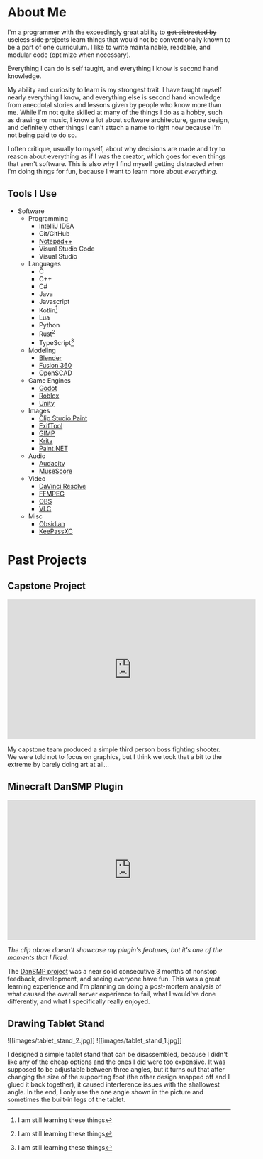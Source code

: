 # About Me

I'm a programmer with the exceedingly great ability to ~~get distracted by useless side projects~~ learn things that would not be conventionally known to be a part of one curriculum. I like to write maintainable, readable, and modular code (optimize when necessary).

Everything I can do is self taught, and everything I know is second hand knowledge.

My ability and curiosity to learn is my strongest trait. I have taught myself nearly everything I know, and everything else is second hand knowledge from anecdotal stories and lessons given by people who know more than me. While I'm not quite skilled at many of the things I do as a hobby, such as drawing or music, I know a lot about software architecture, game design, and definitely other things I can't attach a name to right now because I'm not being paid to do so.

I often critique, usually to myself, about why decisions are made and try to reason about everything as if I was the creator, which goes for even things that aren't software. This is also why I find myself getting distracted when I'm doing things for fun, because I want to learn more about _everything_.

## Tools I Use

- Software
    - Programming
        - IntelliJ IDEA
        - Git/GitHub
        - [Notepad++](https://notepad-plus-plus.org/)
        - Visual Studio Code
        - Visual Studio
    - Languages
        - C
        - C++
        - C#
        - Java
        - Javascript
        - Kotlin[^1]
        - Lua
        - Python
        - Rust[^1]
        - TypeScript[^1]
    - Modeling
        - [Blender](https://www.blender.org)
        - [Fusion 360](https://www.autodesk.com/products/fusion-360/free-trial)
        - [OpenSCAD](https://openscad.org)
    - Game Engines
        - [Godot](https://godotengine.org)
        - [Roblox](https://roblox.com)
        - [Unity](https://unity.com)
    - Images
        - [Clip Studio Paint](https://www.clipstudio.net/en)
        - [ExifTool](https://exiftool.org)
        - [GIMP](https://www.gimp.org)
        - [Krita](https://krita.org)
        - [Paint.NET](https://www.getpaint.net)
    - Audio
        - [Audacity](https://www.audacityteam.org)
        - [MuseScore](https://musescore.org)
    - Video
        - [DaVinci Resolve](https://www.blackmagicdesign.com/products/davinciresolve)
        - [FFMPEG](https://ffmpeg.org)
        - [OBS](https://obsproject.com)
        - [VLC](https://www.videolan.org)
    - Misc
        - [Obsidian](https://obsidian.md)
        - [KeePassXC](https://keepassxc.org)

# Past Projects

## Capstone Project

<iframe width="560" height="315" src="https://www.youtube-nocookie.com/embed/4fnZeDtV_nA?si=Uzsj90ulQvqzxiST" title="YouTube video player" frameborder="0" allow="accelerometer; autoplay; clipboard-write; encrypted-media; gyroscope; picture-in-picture; web-share" allowfullscreen></iframe>

My capstone team produced a simple third person boss fighting shooter. We were told not to focus on graphics, but I think we took that a bit to the extreme by barely doing art at all...

## Minecraft DanSMP Plugin

<iframe width="560" height="315" src="https://www.youtube.com/embed/Z9O1l3Ujz8A?si=qgOXf5jv_ZPZuQWV" title="YouTube video player" frameborder="0" allow="accelerometer; autoplay; clipboard-write; encrypted-media; gyroscope; picture-in-picture; web-share" allowfullscreen></iframe>

*The clip above doesn't showcase my plugin's features, but it's one of the moments that I liked.*

The [DanSMP project](https://github.com/Arleycht/DanSMP-Plugin) was a near solid consecutive 3 months of nonstop feedback, development, and seeing everyone have fun. This was a great learning experience and I'm planning on doing a post-mortem analysis of what caused the overall server experience to fail, what I would've done differently, and what I specifically really enjoyed.

[^1]: I am still learning these things

## Drawing Tablet Stand

![[images/tablet_stand_2.jpg]] ![[images/tablet_stand_1.jpg]]

I designed a simple tablet stand that can be disassembled, because I didn't like any of the cheap options and the ones I did were too expensive. It was supposed to be adjustable between three angles, but it turns out that after changing the size of the supporting foot (the other design snapped off and I glued it back together), it caused interference issues with the shallowest angle. In the end, I only use the one angle shown in the picture and sometimes the built-in legs of the tablet.
